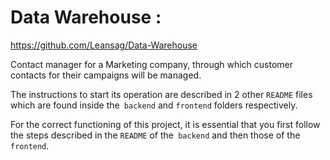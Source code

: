 # Data Warehouse :
https://github.com/Leansag/Data-Warehouse


Contact manager for a Marketing company, through which customer contacts for their campaigns will be managed.

The instructions to start its operation are described in 2 other `README` files which are found inside the` backend` and `frontend` folders respectively.

For the correct functioning of this project, it is essential that you first follow the steps described in the `README` of the` backend` and then those of the `frontend`.
